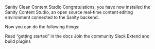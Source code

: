 Sanity Clean Content Studio
Congratulations, you have now installed the Sanity Content Studio, an open source real-time content editing environment connected to the Sanity backend.

Now you can do the following things:

Read “getting started” in the docs
Join the community Slack
Extend and build plugins
